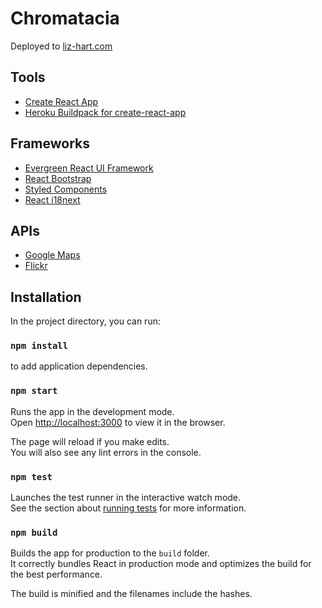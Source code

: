 # Chromatacia

Deployed to [liz-hart.com](http://www.liz-hart.com/)

## Tools

- [Create React App](https://github.com/facebook/create-react-app)
- [Heroku Buildpack for create-react-app](https://elements.heroku.com/buildpacks/mars/create-react-app-buildpack)

## Frameworks

- [Evergreen React UI Framework](https://evergreen.segment.com/)
- [React Bootstrap](https://react-bootstrap.github.io/)
- [Styled Components](https://styled-components.com/)
- [React i18next](https://react.i18next.com/)

## APIs

- [Google Maps](https://developers.google.com/maps/documentation)
- [Flickr](https://www.flickr.com/services/api/)

## Installation

In the project directory, you can run:

### `npm install`

to add application dependencies.

### `npm start`

Runs the app in the development mode.<br />
Open [http://localhost:3000](http://localhost:3000) to view it in the browser.

The page will reload if you make edits.<br />
You will also see any lint errors in the console.

### `npm test`

Launches the test runner in the interactive watch mode.<br />
See the section about [running tests](https://facebook.github.io/create-react-app/docs/running-tests) for more information.

### `npm build`

Builds the app for production to the `build` folder.<br />
It correctly bundles React in production mode and optimizes the build for the best performance.

The build is minified and the filenames include the hashes.<br />
